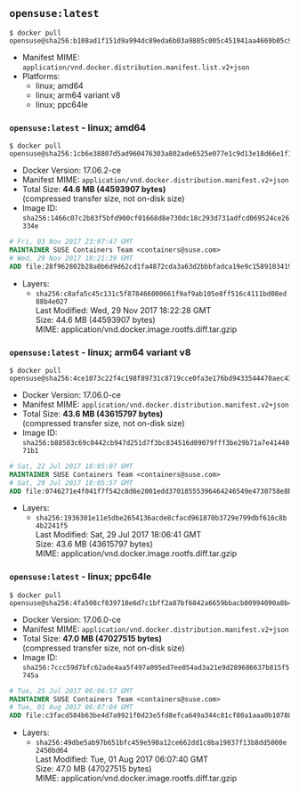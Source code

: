 ## `opensuse:latest`

```console
$ docker pull opensuse@sha256:b108ad1f151d9a994dc89eda6b03a9885c005c451941aa4669b05c9a8208e6c7
```

-	Manifest MIME: `application/vnd.docker.distribution.manifest.list.v2+json`
-	Platforms:
	-	linux; amd64
	-	linux; arm64 variant v8
	-	linux; ppc64le

### `opensuse:latest` - linux; amd64

```console
$ docker pull opensuse@sha256:1cb6e38807d5ad960476303a802ade6525e077e1c9d13e18d66e1f160264cc1c
```

-	Docker Version: 17.06.2-ce
-	Manifest MIME: `application/vnd.docker.distribution.manifest.v2+json`
-	Total Size: **44.6 MB (44593907 bytes)**  
	(compressed transfer size, not on-disk size)
-	Image ID: `sha256:1466c07c2b83f5bfd900cf01668d8e730dc18c293d731adfcd069524ce26334e`

```dockerfile
# Fri, 03 Nov 2017 23:07:47 GMT
MAINTAINER SUSE Containers Team <containers@suse.com>
# Wed, 29 Nov 2017 18:21:39 GMT
ADD file:28f962802b28a0b6d9d62cd1fa4872cda3a63d2bbbfadca19e9c1589103419e1 in / 
```

-	Layers:
	-	`sha256:c8afa5c45c131c5f878466000661f9af9ab105e8ff516c4111bd08ed88b4e027`  
		Last Modified: Wed, 29 Nov 2017 18:22:28 GMT  
		Size: 44.6 MB (44593907 bytes)  
		MIME: application/vnd.docker.image.rootfs.diff.tar.gzip

### `opensuse:latest` - linux; arm64 variant v8

```console
$ docker pull opensuse@sha256:4ce1073c22f4c198f89731c8719cce0fa3e176bd9433544470aec43d47a92b6a
```

-	Docker Version: 17.06.0-ce
-	Manifest MIME: `application/vnd.docker.distribution.manifest.v2+json`
-	Total Size: **43.6 MB (43615797 bytes)**  
	(compressed transfer size, not on-disk size)
-	Image ID: `sha256:b88583c69c0442cb947d251d7f3bc834516d09079fff3be29b71a7e4144071b1`

```dockerfile
# Sat, 22 Jul 2017 18:05:07 GMT
MAINTAINER SUSE Containers Team <containers@suse.com>
# Sat, 29 Jul 2017 18:05:57 GMT
ADD file:0746271e4f041f7f542c8d6e2001edd37018555396464246549e4730758e8bac in / 
```

-	Layers:
	-	`sha256:1936301e11e5dbe2654136acde8cfacd961870b3729e799dbf616c8b4b2241f5`  
		Last Modified: Sat, 29 Jul 2017 18:06:41 GMT  
		Size: 43.6 MB (43615797 bytes)  
		MIME: application/vnd.docker.image.rootfs.diff.tar.gzip

### `opensuse:latest` - linux; ppc64le

```console
$ docker pull opensuse@sha256:4fa508cf839718e6d7c1bff2a87bf6842a6659bbacb00994090a8b4bbdbdd3d1
```

-	Docker Version: 17.06.0-ce
-	Manifest MIME: `application/vnd.docker.distribution.manifest.v2+json`
-	Total Size: **47.0 MB (47027515 bytes)**  
	(compressed transfer size, not on-disk size)
-	Image ID: `sha256:7ccc59d7bfc62ade4aa5f497a095ed7ee054ad3a21e9d289686637b815f5745a`

```dockerfile
# Tue, 25 Jul 2017 06:06:57 GMT
MAINTAINER SUSE Containers Team <containers@suse.com>
# Tue, 01 Aug 2017 06:07:04 GMT
ADD file:c3facd584b63be4d7a9921f0d23e5fd8efca649a344c81cf80a1aaa0b10788a0 in / 
```

-	Layers:
	-	`sha256:49dbe5ab97b651bfc459e590a12ce662dd1c8ba19837f13b8dd5000e2450bd64`  
		Last Modified: Tue, 01 Aug 2017 06:07:40 GMT  
		Size: 47.0 MB (47027515 bytes)  
		MIME: application/vnd.docker.image.rootfs.diff.tar.gzip
